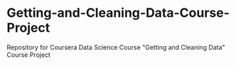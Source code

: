 Getting-and-Cleaning-Data-Course-Project
========================================

Repository for Coursera Data Science Course "Getting and Cleaning Data" Course Project
